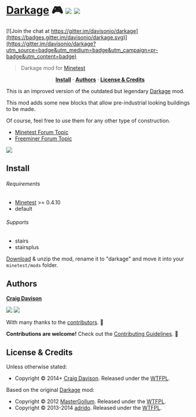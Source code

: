 # [Darkage](https://davison.io/minetest/darkage/) :video_game: [![](https://img.shields.io/travis/davisonio/darkage.svg?style=flat-square)](https://travis-ci.org/davisonio/darkage) [![](https://img.shields.io/gitter/room/davisonio/darkage.svg)](https://gitter.im/davisonio/darkage)

[![Join the chat at https://gitter.im/davisonio/darkage](https://badges.gitter.im/davisonio/darkage.svg)](https://gitter.im/davisonio/darkage?utm_source=badge&utm_medium=badge&utm_campaign=pr-badge&utm_content=badge)

> Darkage mod for [Minetest](http://www.minetest.net)

<p align="center">
<b><a href="#install">Install</a></b>
·
<b><a href="#authors">Authors</a></b>
·
<b><a href="#license--credits">License & Credits</a></b>
</p>

This is an improved version of the outdated but legendary [Darkage](https://forum.minetest.net/viewtopic.php?f=11&t=3213) mod.

This mod adds some new blocks that allow pre-industrial looking buildings to be made.

Of course, feel free to use them for any other type of construction.

- [Minetest Forum Topic](https://forum.minetest.net/viewtopic.php?id=10063)
- [Freeminer Forum Topic](http://forum.freeminer.org/threads/darkage-improved-darkage.176/)

![](https://davison.io/assets/img/minetest-darkage-screenshot.png)

## Install

###### Requirements

- [Minetest](http://www.minetest.net) >= 0.4.10
- default

###### Supports

- stairs
- stairsplus

[Download](https://github.com/davisonio/darkage/archive/master.zip) & unzip the mod, rename it to "darkage" and move it into your `minetest/mods` folder.

## Authors

**[Craig Davison](https://davison.io)**

[![](https://img.shields.io/github/followers/davisonio.svg?style=social&label=Follow%20davisonio)](https://github.com/davisonio) [![](https://img.shields.io/twitter/follow/davisonio.svg?style=social)](https://twitter.com/davisonio)

With many thanks to the [contributors](https://github.com/davisonio/darkage/graphs/contributors). :clap:

**Contributions are welcome!** Check out the [Contributing Guidelines](https://github.com/davisonio/darkage/blob/master/CONTRIBUTING.md). :raised_hands:

## License & Credits

Unless otherwise stated:

- Copyright © 2014+ [Craig Davison](https://davison.io). Released under the [WTFPL](http://www.wtfpl.net/txt/copying/).

Based on the original [Darkage](https://forum.minetest.net/viewtopic.php?id=3213) mod:

- Copyright © 2012 [MasterGollum](https://forum.minetest.net/memberlist.php?mode=viewprofile&u=3104). Released under the [WTFPL](http://www.wtfpl.net/txt/copying/).
- Copyright © 2013-2014 [adrido](https://forum.minetest.net/memberlist.php?mode=viewprofile&u=3040). Released under the [WTFPL](http://www.wtfpl.net/txt/copying/).

